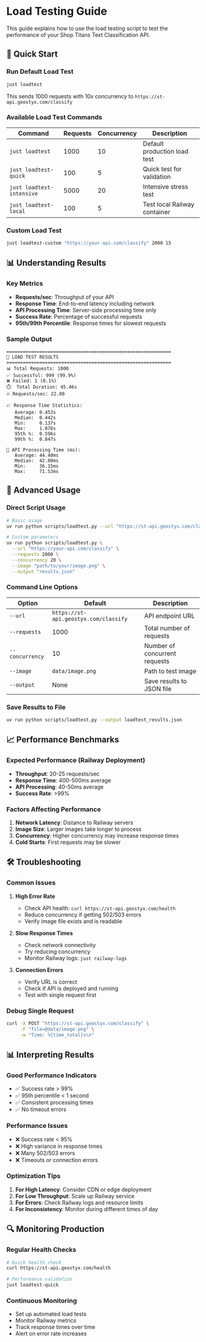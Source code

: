# Load Testing Guide

This guide explains how to use the load testing script to test the performance of your Shop Titans Text Classification API.

## 🚀 Quick Start

### Run Default Load Test
```bash
just loadtest
```
This sends 1000 requests with 10x concurrency to `https://st-api.geostyx.com/classify`

### Available Load Test Commands

| Command | Requests | Concurrency | Description |
|---------|----------|-------------|-------------|
| `just loadtest` | 1000 | 10 | Default production load test |
| `just loadtest-quick` | 100 | 5 | Quick test for validation |
| `just loadtest-intensive` | 5000 | 20 | Intensive stress test |
| `just loadtest-local` | 100 | 5 | Test local Railway container |

### Custom Load Test
```bash
just loadtest-custom "https://your-api.com/classify" 2000 15
```

## 📊 Understanding Results

### Key Metrics

- **Requests/sec**: Throughput of your API
- **Response Time**: End-to-end latency including network
- **API Processing Time**: Server-side processing time only
- **Success Rate**: Percentage of successful requests
- **95th/99th Percentile**: Response times for slowest requests

### Sample Output
```
============================================================
🚀 LOAD TEST RESULTS
============================================================
📊 Total Requests: 1000
✅ Successful: 999 (99.9%)
❌ Failed: 1 (0.1%)
⏱️  Total Duration: 45.46s
🔥 Requests/sec: 22.00

📈 Response Time Statistics:
   Average: 0.453s
   Median:  0.442s
   Min:     0.137s
   Max:     1.076s
   95th %:  0.596s
   99th %:  0.847s

🔬 API Processing Time (ms):
   Average: 44.40ms
   Median:  42.00ms
   Min:     36.15ms
   Max:     71.53ms
```

## 🔧 Advanced Usage

### Direct Script Usage
```bash
# Basic usage
uv run python scripts/loadtest.py --url "https://st-api.geostyx.com/classify"

# Custom parameters
uv run python scripts/loadtest.py \
  --url "https://your-api.com/classify" \
  --requests 2000 \
  --concurrency 20 \
  --image "path/to/your/image.png" \
  --output "results.json"
```

### Command Line Options

| Option | Default | Description |
|--------|---------|-------------|
| `--url` | `https://st-api.geostyx.com/classify` | API endpoint URL |
| `--requests` | 1000 | Total number of requests |
| `--concurrency` | 10 | Number of concurrent requests |
| `--image` | `data/image.png` | Path to test image |
| `--output` | None | Save results to JSON file |

### Save Results to File
```bash
uv run python scripts/loadtest.py --output loadtest_results.json
```

## 📈 Performance Benchmarks

### Expected Performance (Railway Deployment)

- **Throughput**: 20-25 requests/sec
- **Response Time**: 400-500ms average
- **API Processing**: 40-50ms average
- **Success Rate**: >99%

### Factors Affecting Performance

1. **Network Latency**: Distance to Railway servers
2. **Image Size**: Larger images take longer to process
3. **Concurrency**: Higher concurrency may increase response times
4. **Cold Starts**: First requests may be slower

## 🛠️ Troubleshooting

### Common Issues

1. **High Error Rate**
   - Check API health: `curl https://st-api.geostyx.com/health`
   - Reduce concurrency if getting 502/503 errors
   - Verify image file exists and is readable

2. **Slow Response Times**
   - Check network connectivity
   - Try reducing concurrency
   - Monitor Railway logs: `just railway-logs`

3. **Connection Errors**
   - Verify URL is correct
   - Check if API is deployed and running
   - Test with single request first

### Debug Single Request
```bash
curl -X POST "https://st-api.geostyx.com/classify" \
     -F "file=@data/image.png" \
     -w "Time: %{time_total}s\n"
```

## 📊 Interpreting Results

### Good Performance Indicators
- ✅ Success rate > 99%
- ✅ 95th percentile < 1 second
- ✅ Consistent processing times
- ✅ No timeout errors

### Performance Issues
- ❌ Success rate < 95%
- ❌ High variance in response times
- ❌ Many 502/503 errors
- ❌ Timeouts or connection errors

### Optimization Tips

1. **For High Latency**: Consider CDN or edge deployment
2. **For Low Throughput**: Scale up Railway service
3. **For Errors**: Check Railway logs and resource limits
4. **For Inconsistency**: Monitor during different times of day

## 🔍 Monitoring Production

### Regular Health Checks
```bash
# Quick health check
curl https://st-api.geostyx.com/health

# Performance validation
just loadtest-quick
```

### Continuous Monitoring
- Set up automated load tests
- Monitor Railway metrics
- Track response times over time
- Alert on error rate increases
